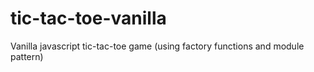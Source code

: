 # tic-tac-toe-vanilla
Vanilla javascript tic-tac-toe game (using factory functions and module pattern)
